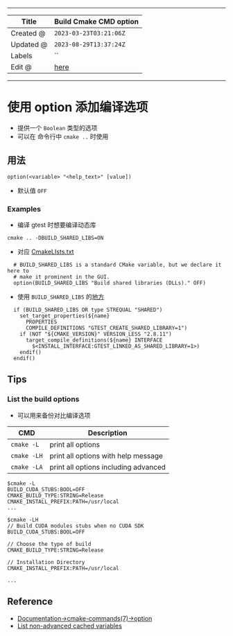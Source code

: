 -----

| Title     | Build Cmake CMD option                               |
| --------- | ---------------------------------------------------- |
| Created @ | `2023-03-23T03:21:06Z`                               |
| Updated @ | `2023-08-29T13:37:24Z`                               |
| Labels    | \`\`                                                 |
| Edit @    | [here](https://github.com/junxnone/xwiki/issues/228) |

-----

# 使用 option 添加编译选项

  - 提供一个 `Boolean` 类型的选项
  - 可以在 命令行中 `cmake ..` 时使用

## 用法

    option(<variable> "<help_text>" [value])

  - 默认值 `OFF`

### Examples

  - 编译 gtest 时想要编译动态库

<!-- end list -->

    cmake .. -DBUILD_SHARED_LIBS=ON

  - 对应
    [CmakeLIsts.txt](https://github.com/google/googletest/blob/5fce13091d223069436ad7a5aad53f026b0f2041/googletest/CMakeLists.txt#L66)

<!-- end list -->

``` 
  # BUILD_SHARED_LIBS is a standard CMake variable, but we declare it here to
  # make it prominent in the GUI.
  option(BUILD_SHARED_LIBS "Build shared libraries (DLLs)." OFF)
```

  - 使用 `BUILD_SHARED_LIBS`
    的[地方](https://github.com/google/googletest/blob/e9fb5c7bacc4a25b030569c92ff9f6925288f1c3/googletest/cmake/internal_utils.cmake#L38)

<!-- end list -->

``` 
  if (BUILD_SHARED_LIBS OR type STREQUAL "SHARED")
    set_target_properties(${name}
      PROPERTIES
      COMPILE_DEFINITIONS "GTEST_CREATE_SHARED_LIBRARY=1")
    if (NOT "${CMAKE_VERSION}" VERSION_LESS "2.8.11")
      target_compile_definitions(${name} INTERFACE
        $<INSTALL_INTERFACE:GTEST_LINKED_AS_SHARED_LIBRARY=1>)
    endif()
  endif()
```

## Tips

### List the build options

  - 可以用来备份对比编译选项

| CMD         | Description                          |
| ----------- | ------------------------------------ |
| `cmake -L`  | print all options                    |
| `cmake -LH` | print all options with help message  |
| `cmake -LA` | print all options including advanced |

    $cmake -L
    BUILD_CUDA_STUBS:BOOL=OFF
    CMAKE_BUILD_TYPE:STRING=Release
    CMAKE_INSTALL_PREFIX:PATH=/usr/local
    ...

    $cmake -LH
    // Build CUDA modules stubs when no CUDA SDK
    BUILD_CUDA_STUBS:BOOL=OFF
    
    // Choose the type of build
    CMAKE_BUILD_TYPE:STRING=Release
    
    // Installation Directory
    CMAKE_INSTALL_PREFIX:PATH=/usr/local
    
    ...

## Reference

  - [Documentation-\>cmake-commands(7)-\>option](https://cmake.org/cmake/help/latest/command/option.html)
  - [List non-advanced cached
    variables](https://cmake.org/cmake/help/latest/manual/cmake.1.html#cmdoption-cmake-L-A-H)
